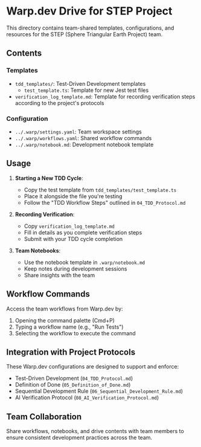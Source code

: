 # Warp.dev Drive for STEP Project

This directory contains team-shared templates, configurations, and resources for the STEP (Sphere Triangular Earth Project) team.

## Contents

### Templates
- `tdd_templates/`: Test-Driven Development templates
  - `test_template.ts`: Template for new Jest test files
- `verification_log_template.md`: Template for recording verification steps according to the project's protocols

### Configuration
- `../.warp/settings.yaml`: Team workspace settings
- `../.warp/workflows.yaml`: Shared workflow commands
- `../.warp/notebook.md`: Development notebook template

## Usage

1. **Starting a New TDD Cycle**:
   - Copy the test template from `tdd_templates/test_template.ts`
   - Place it alongside the file you're testing
   - Follow the "TDD Workflow Steps" outlined in `04_TDD_Protocol.md`

2. **Recording Verification**:
   - Copy `verification_log_template.md`
   - Fill in details as you complete verification steps
   - Submit with your TDD cycle completion

3. **Team Notebooks**:
   - Use the notebook template in `.warp/notebook.md`
   - Keep notes during development sessions
   - Share insights with the team

## Workflow Commands

Access the team workflows from Warp.dev by:
1. Opening the command palette (Cmd+P)
2. Typing a workflow name (e.g., "Run Tests")
3. Selecting the workflow to execute the command

## Integration with Project Protocols

These Warp.dev configurations are designed to support and enforce:
- Test-Driven Development (`04_TDD_Protocol.md`)
- Definition of Done (`05_Definition_of_Done.md`)
- Sequential Development Rule (`06_Sequential_Development_Rule.md`)
- AI Verification Protocol (`08_AI_Verification_Protocol.md`)

## Team Collaboration

Share workflows, notebooks, and drive contents with team members to ensure consistent development practices across the team.

